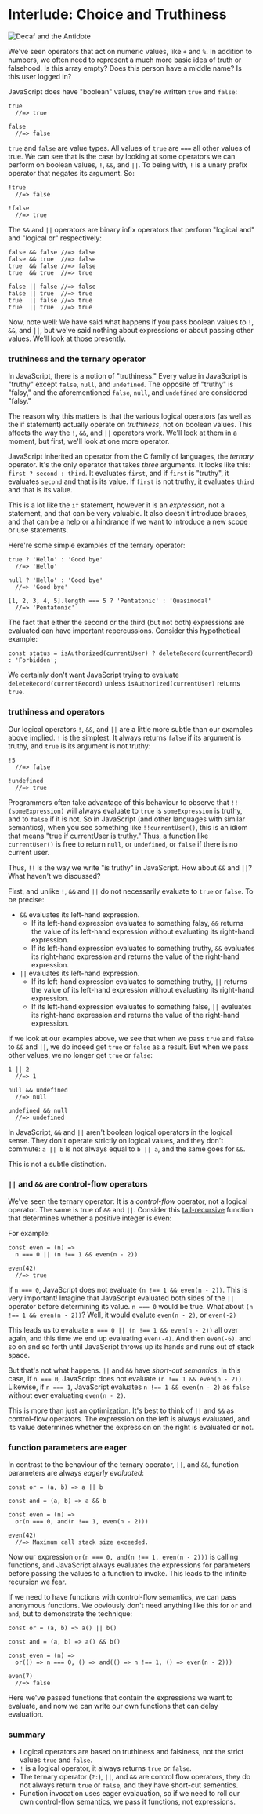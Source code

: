 # Interlude: Choice and Truthiness

![Decaf and the Antidote](images/antidote.jpg)

We've seen operators that act on numeric values, like `+` and `%`. In addition to numbers, we often need to represent a much more basic idea of truth or falsehood. Is this array empty? Does this person have a middle name? Is this user logged in?

JavaScript does have "boolean" values, they're written `true` and `false`:

    true
      //=> true
      
    false
      //=> false
      
`true` and `false` are value types. All values of `true` are `===` all other values of true. We can see that is the case by looking at some operators we can perform on boolean values, `!`, `&&`, and `||`. To being with, `!` is a unary prefix operator that negates its argument. So:

    !true
      //=> false
      
    !false
      //=> true
      
The `&&` and `||` operators are binary infix operators that perform "logical and" and "logical or" respectively:

    false && false //=> false
    false && true  //=> false
    true  && false //=> false
    true  && true  //=> true

    false || false //=> false
    false || true  //=> true
    true  || false //=> true
    true  || true  //=> true
    
Now, note well: We have said what happens if you pass boolean values to `!`, `&&`, and `||`, but we've said nothing about expressions or about passing other values. We'll look at those presently.

### truthiness and the ternary operator

In JavaScript, there is a notion of "truthiness." Every value in JavaScript is "truthy" except `false`, `null`, and `undefined`. The opposite of "truthy" is "falsy," and the aforementioned `false`, `null`, and `undefined` are considered "falsy."

The reason why this matters is that the various logical operators (as well as the if statement) actually operate on *truthiness*, not on boolean values. This affects the way the `!`, `&&`, and `||` operators work. We'll look at them in a moment, but first, we'll look at one more operator.

JavaScript inherited an operator from the C family of languages, the *ternary* operator. It's the only operator that takes *three* arguments. It looks like this: `first ? second : third`. It evaluates `first`, and if `first` is "truthy", it evaluates `second` and that is its value. If `first` is not truthy, it evaluates `third` and that is its value.

This is a lot like the `if` statement, however it is an *expression*, not a statement, and that can be very valuable. It also doesn't introduce braces, and that can be a help or a hindrance if we want to introduce a new scope or use statements.

Here're some simple examples of the ternary operator:

    true ? 'Hello' : 'Good bye'
      //=> 'Hello'

    null ? 'Hello' : 'Good bye'
      //=> 'Good bye'
      
    [1, 2, 3, 4, 5].length === 5 ? 'Pentatonic' : 'Quasimodal'
      //=> 'Pentatonic'

The fact that either the second or the third (but not both) expressions are evaluated can have important repercussions. Consider this hypothetical example:

    const status = isAuthorized(currentUser) ? deleteRecord(currentRecord) : 'Forbidden';
    
We certainly don't want JavaScript trying to evaluate `deleteRecord(currentRecord)` unless `isAuthorized(currentUser)` returns `true`.

### truthiness and operators

Our logical operators `!`, `&&`, and `||` are a little more subtle than our examples above implied. `!` is the simplest. It always returns `false` if its argument is truthy, and `true` is its argument is not truthy:

    !5
      //=> false
    
    !undefined
      //=> true
      
Programmers often take advantage of this behaviour to observe that `!!(someExpression)` will always evaluate to `true` is `someExpression` is truthy, and to `false` if it is not. So in JavaScript (and other languages with similar semantics), when you see something like `!!currentUser()`, this is an idiom that means "true if currentUser is truthy." Thus, a function like `currentUser()` is free to return `null`, or `undefined`, or `false` if there is no current user.

Thus, `!!` is the way we write "is truthy" in JavaScript. How about `&&` and `||`? What haven't we discussed?

First, and unlike `!`, `&&` and `||` do not necessarily evaluate to `true` or `false`. To be precise:

- `&&` evaluates its left-hand expression.
  - If its left-hand expression evaluates to something falsy, `&&` returns the value of its left-hand expression without evaluating its right-hand expression.
  - If its left-hand expression evaluates to something truthy, `&&` evaluates its right-hand expression and returns the value of the right-hand expression.
- `||` evaluates its left-hand expression.
  - If its left-hand expression evaluates to something truthy, `||` returns the value of its left-hand expression without evaluating its right-hand expression.
  - If its left-hand expression evaluates to something false, `||` evaluates its right-hand expression and returns the value of the right-hand expression.

If we look at our examples above, we see that when we pass `true` and `false` to `&&` and `||`, we do indeed get `true` or `false` as a result. But when we pass other values, we no longer get `true` or `false`:

    1 || 2
      //=> 1
    
    null && undefined
      //=> null
      
    undefined && null
      //=> undefined
      
In JavaScript, `&&` and `||` aren't boolean logical operators in the logical sense. They don't operate strictly on logical values, and they don't commute: `a || b` is not always equal to `b || a`, and the same goes for `&&`.

This is not a subtle distinction.

### `||` and `&&` are control-flow operators

We've seen the ternary operator: It is a *control-flow* operator, not a logical operator. The same is true of `&&` and `||`. Consider this [tail-recursive](#tail) function that determines whether a positive integer is even:

For example:

    const even = (n) =>
      n === 0 || (n !== 1 && even(n - 2))
    
    even(42)
      //=> true
      
If `n === 0`, JavaScript does not evaluate `(n !== 1 && even(n - 2))`. This is very important! Imagine that JavaScript evaluated both sides of the `||` operator before determining its value. `n === 0` would be true. What about `(n !== 1 && even(n - 2))`? Well, it would evalute `even(n - 2)`, or `even(-2)`

This leads us to evaluate `n === 0 || (n !== 1 && even(n - 2))` all over again, and this time we end up evaluating `even(-4)`. And then `even(-6)`. and so on and so forth until JavaScript throws up its hands and runs out of stack space.

But that's not what happens. `||` and `&&` have *short-cut semantics*. In this case, if `n === 0`, JavaScript does not evaluate `(n !== 1 && even(n - 2))`. Likewise, if `n === 1`, JavaScript evaluates `n !== 1 && even(n - 2)` as `false` without ever evaluating `even(n - 2)`.

This is more than just an optimization. It's best to think of `||` and `&&` as control-flow operators. The expression on the left is always evaluated, and its value determines whether the expression on the right is evaluated or not.

### function parameters are eager

In contrast to the behaviour of the ternary operator, `||`, and `&&`, function parameters are always *eagerly evaluated*:

    const or = (a, b) => a || b
    
    const and = (a, b) => a && b

    const even = (n) =>
      or(n === 0, and(n !== 1, even(n - 2)))
    
    even(42)
      //=> Maximum call stack size exceeded.
      
Now our expression `or(n === 0, and(n !== 1, even(n - 2)))` is calling functions, and JavaScript always evaluates the expressions for parameters before passing the values to a function to invoke. This leads to the infinite recursion we fear.

If we need to have functions with control-flow semantics, we can pass anonymous functions. We obviously don't need anything like this for `or` and `and`, but to demonstrate the technique:


    const or = (a, b) => a() || b()
    
    const and = (a, b) => a() && b()

    const even = (n) =>
      or(() => n === 0, () => and(() => n !== 1, () => even(n - 2)))
    
    even(7)
      //=> false

Here we've passed functions that contain the expressions we want to evaluate, and now we can write our own functions that can delay evaluation.

### summary

- Logical operators are based on truthiness and falsiness, not the strict values `true` and `false`.
- `!` is a logical operator, it always returns `true` or `false`.
- The ternary operator (`?:`), `||`, and `&&` are control flow operators, they do not always return `true` or `false`, and they have short-cut sementics.
- Function invocation uses eager evalauation, so if we need to roll our own control-flow semantics, we pass it functions, not expressions.